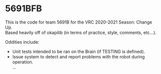 # 5691BFB
This is the code for team 5691B for the VRC 2020-2021 Season: Change Up.  
Based heavily off of okapilib (in terms of practice, style, comments, etc...).  
  
Oddities include:  
- Unit tests intended to be ran on the Brain (if TESTING is defined).  
- Issue system to detect and report problems with the robot during operation.  
...
